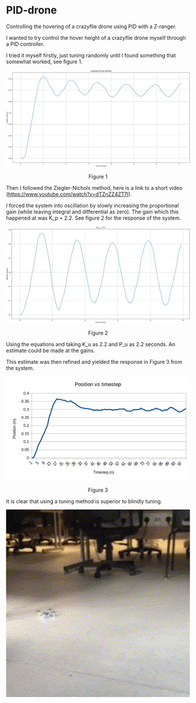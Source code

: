 # PID-drone
Controlling the hovering of a crazyflie drone using PID with a Z-ranger.

I wanted to try control the hover height of a crazyflie drone myself through a PID controller.

I tried it myself firstly, just tuning randomly until I found something that somewhat worked, see figure 1.

![alt text](https://raw.githubusercontent.com/keatinl1/PID-drone/master/images/unguided_tuning.png)
<p align="center">
Figure 1
</p>

Then I followed the Ziegler-Nichols method, here is a link to a short video (https://www.youtube.com/watch?v=dTZnZZ4ZT7I).

I forced the system into oscillation by slowly increasing the proportional gain (while leaving integral and differential as zero). The gain which this happened at was K_p = 2.2. See figure 2 for the response of the system.

![alt text](https://raw.githubusercontent.com/keatinl1/PID-drone/master/images/kmax.png)
<p align="center">
Figure 2
</p>

Using the equations and taking K_u as 2.2 and P_u as 2.2 seconds. An estimate could be made at the gains.

This estimate was then refined and yielded the response in Figure 3 from the system.

![alt text](https://raw.githubusercontent.com/keatinl1/PID-Drone/master/images/ziegler_0.png)
<p align="center">
Figure 3
</p>

It is clear that using a tuning method is superior to blindly tuning.

<p align="center">
  <img width="512" height="512"  src="https://raw.githubusercontent.com/keatinl1/PID-drone/master/images/drone.gif">
</p>

